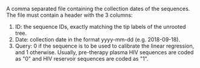 A comma separated file containing the collection dates of the sequences. The file must contain a header with the 3 columns:

1. ID: the sequence IDs, exactly matching the tip labels of the unrooted tree.
2. Date: collection date in the format yyyy-mm-dd (e.g. 2018-09-18).
3. Query: 0 if the sequence is to be used to calibrate the linear regression, and 1 otherwise. Usually, pre-therapy plasma HIV sequences are coded as "0" and HIV reservoir sequences are coded as "1". 
